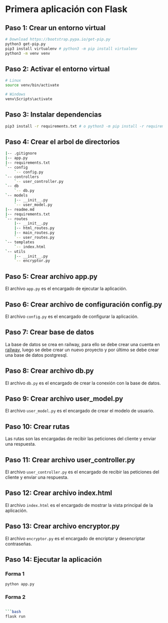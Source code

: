 # Primera aplicación con Flask

## Paso 1: Crear un entorno virtual

```bash
# Download https://bootstrap.pypa.io/get-pip.py
python3 get-pip.py
pip3 install virtualenv # python3 -m pip install virtualenv
python3 -m venv venv
```

## Paso 2: Activar el entorno virtual

```bash
# Linux
source venv/bin/activate

# Windows
venv\Scripts\activate
```

## Paso 3: Instalar dependencias

```bash
pip3 install -r requirements.txt # o python3 -m pip install -r requirements.txt
```

## Paso 4: Crear el arbol de directorios

```bash
|-- .gitignore
|-- app.py
|-- requirements.txt
`-- config
    `-- config.py
`-- controllers
    `-- user_controller.py
`-- db
    `-- db.py
`-- models
    |-- __init__.py
    `-- user_model.py
|-- readme.md
|-- requirements.txt
`-- routes
    |-- __init__.py
    |-- html_routes.py
    |-- main_routes.py
    `-- user_routes.py
`-- templates
    `-- index.html
`-- utils
    |-- __init__.py
    `-- encryptor.py
```

## Paso 5: Crear archivo app.py

El archivo `app.py` es el encargado de ejecutar la aplicación.

## Paso 6: Crear archivo de configuración config.py

El archivo `config.py` es el encargado de configurar la aplicación.

## Paso 7: Crear base de datos

La base de datos se crea en railway, para ello se debe crear una cuenta en [railway](https://railway.app/), luego se debe crear un nuevo proyecto y por último se debe crear una base de datos postgresql.

## Paso 8: Crear archivo db.py

El archivo `db.py` es el encargado de crear la conexión con la base de datos.

## Paso 9: Crear archivo user_model.py

El archivo `user_model.py` es el encargado de crear el modelo de usuario.

## Paso 10: Crear rutas

Las rutas son las encargadas de recibir las peticiones del cliente y enviar una respuesta.

## Paso 11: Crear archivo user_controller.py

El archivo `user_controller.py` es el encargado de recibir las peticiones del cliente y enviar una respuesta.

## Paso 12: Crear archivo index.html

El archivo `index.html` es el encargado de mostrar la vista principal de la aplicación.

## Paso 13: Crear archivo encryptor.py

El archivo `encryptor.py` es el encargado de encriptar y desencriptar contraseñas.

## Paso 14: Ejecutar la aplicación

### Forma 1

```bash
python app.py
```

### Forma 2

```bash

```bash
flask run
```
